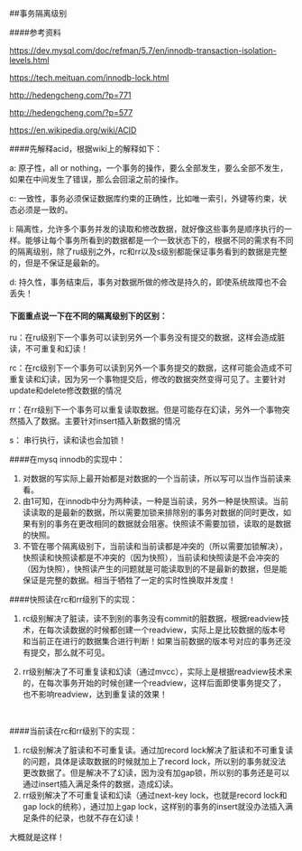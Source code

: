 ##事务隔离级别

####参考资料

<https://dev.mysql.com/doc/refman/5.7/en/innodb-transaction-isolation-levels.html>

<https://tech.meituan.com/innodb-lock.html>

<http://hedengcheng.com/?p=771>

<http://hedengcheng.com/?p=577>

<https://en.wikipedia.org/wiki/ACID>

####先解释acid，根据wiki上的解释如下：

a: 原子性，all or nothing，一个事务的操作，要么全部发生，要么全部不发生，如果在中间发生了错误，那么会回滚之前的操作。

c: 一致性，事务必须保证数据库约束的正确性，比如唯一索引，外键等约束，状态必须是一致的。

i:  隔离性，允许多个事务并发的读取和修改数据，就好像这些事务是顺序执行的一样。能够让每个事务所看到的数据都是一个一致状态下的，根据不同的需求有不同的隔离级别，除了ru级别之外，rc和rr以及s级别都能保证事务看到的数据是完整的，但是不保证是最新的。

d: 持久性，事务结束后，事务对数据所做的修改是持久的，即使系统故障也不会丢失！



#### 下面重点说一下在不同的隔离级别下的区别：

ru：在ru级别下一个事务可以读到另外一个事务没有提交的数据，这样会造成脏读，不可重复和幻读！

rc：在rc级别下一个事务可以读到另外一个事务提交的数据，这样可能会造成不可重复读和幻读，因为另一个事物提交后，修改的数据突然变得可见了。主要针对update和delete修改数据的情况

rr：在rr级别下一个事务可以重复读取数据。但是可能存在幻读，另外一个事物突然插入了数据。主要针对insert插入新数据的情况

s： 串行执行，读和读也会加锁！



####在mysq innodb的实现中：

1. 对数据的写实际上最开始都是对数据的一个当前读，所以写可以当作当前读来看。
2. 由1可知，在innodb中分为两种读，一种是当前读，另外一种是快照读。当前读读取的是最新的数据，所以需要加锁来排除别的事务对数据的同时更改，如果有别的事务在更改相同的数据就会阻塞。快照读不需要加锁，读取的是数据的快照。
3. 不管在哪个隔离级别下，当前读和当前读都是冲突的（所以需要加锁解决），快照读和快照读都是不冲突的（因为快照），当前读和快照读是不会冲突的（因为快照），快照读产生的问题就是可能读取到的不是最新的数据，但是能保证是完整的数据。相当于牺牲了一定的实时性换取并发度！



####快照读在rc和rr级别下的实现：

1. rc级别解决了脏读，读不到别的事务没有commit的脏数据，根据readview技术，在每次读数据的时候都创建一个readview，实际上是比较数据的版本号和当前正在进行的数据集合进行判断！如果当前数据的版本号对应的事务还没有提交，那么就不可见。

2. rr级别解决了不可重复读和幻读（通过mvcc），实际上是根据readview技术来的，在每次事务开始的时候创建一个readview，这样后面即使事务提交了，也不影响readview，达到重复读的效果！

   ​

####当前读在rc和rr级别下的实现：

1. rc级别解决了脏读和不可重复读。通过加record lock解决了脏读和不可重复读的问题，具体是读取数据的时候就加上了record lock，所以别的事务就没法更改数据了。但是解决不了幻读，因为没有加gap锁，所以别的事务还是可以通过insert插入满足条件的数据，造成幻读。
2. rr级别解决了不可重复读和幻读（通过next-key lock，也就是record lock和gap lock的统称），通过加上gap lock，这样别的事务的insert就没办法插入满足条件的纪录，也就不存在幻读！



大概就是这样！